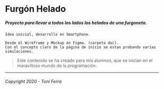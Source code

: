 # Furgón Helado
##### Proyecto para llevar a todos los lados los helados de una furgoneta.

~~~
Idea inicial, desarrollo en Smartphone.

Desde el Wireframe y Mockup en Figma. (carpeta doc).
Con el concepto claro de la página de inicio se estan probando varias simulaciones.
~~~

> Este contenido se ha creado para mís alumnos, que se inician en el maravilloso mundo de la programación.


---
###### _Copyright 2020 - Toni Ferra_

